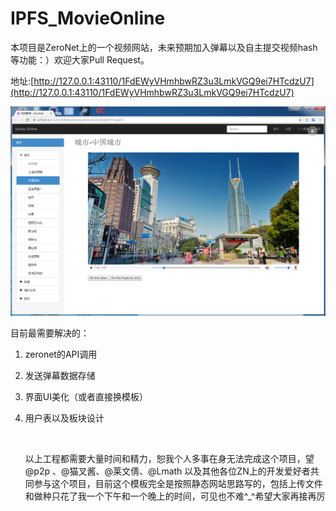 # IPFS_MovieOnline

本项目是ZeroNet上的一个视频网站，未来预期加入弹幕以及自主提交视频hash等功能：）欢迎大家Pull Request。

地址:[http://127.0.0.1:43110/1FdEWyVHmhbwRZ3u3LmkVGQ9ei7HTcdzU7](http://127.0.0.1:43110/1FdEWyVHmhbwRZ3u3LmkVGQ9ei7HTcdzU7)

![](ScreenShot.png)



目前最需要解决的：

1. zeronet的API调用

2. 发送弹幕数据存储

3. 界面UI美化（或者直接换模板）

4. 用户表以及板块设计

   ​

   以上工程都需要大量时间和精力，恕我个人多事在身无法完成这个项目，望@p2p 、@猫叉酱、@莱文倩、@Lmath 以及其他各位ZN上的开发爱好者共同参与这个项目，目前这个模板完全是按照静态网站思路写的，包括上传文件和做种只花了我一个下午和一个晚上的时间，可见也不难^_^希望大家再接再厉

